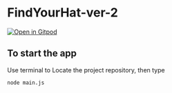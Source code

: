 # FindYourHat-ver-2

[![Open in Gitpod](https://gitpod.io/button/open-in-gitpod.svg)](https://gitpod.io/#https://github.com/YUEN-YU-WING/FindYourHat-ver-2)

## To start the app
Use terminal to Locate the project repository, then type
```bash
node main.js
```
